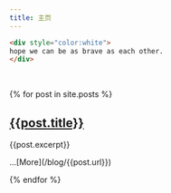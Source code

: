 ```yaml
---
title: 主页
---
```

```html
<div style="color:white">
hope we can be as brave as each other.
</div>
```
<br />

{% for post in site.posts %}
## [{{post.title}}](/blog/{{post.url}})
<p>{{post.excerpt}}</p>...[More](/blog/{{post.url}})
<br />

{% endfor %}
